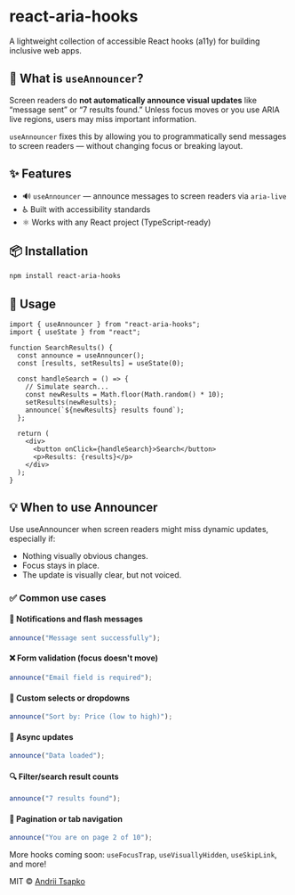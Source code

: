 # react-aria-hooks

A lightweight collection of accessible React hooks (a11y) for building inclusive web apps.

## 📣 What is `useAnnouncer`?

Screen readers do **not automatically announce visual updates** like “message sent” or “7 results found.” Unless focus moves or you use ARIA live regions, users may miss important information.

`useAnnouncer` fixes this by allowing you to programmatically send messages to screen readers — without changing focus or breaking layout.


## ✨ Features

- 🔊 `useAnnouncer` — announce messages to screen readers via `aria-live`
- ♿️ Built with accessibility standards
- ⚛️ Works with any React project (TypeScript-ready)


## 📦 Installation

```bash
npm install react-aria-hooks
```

## 🔧 Usage

```tsx
import { useAnnouncer } from "react-aria-hooks";
import { useState } from "react";

function SearchResults() {
  const announce = useAnnouncer();
  const [results, setResults] = useState(0);

  const handleSearch = () => {
    // Simulate search...
    const newResults = Math.floor(Math.random() * 10);
    setResults(newResults);
    announce(`${newResults} results found`);
  };

  return (
    <div>
      <button onClick={handleSearch}>Search</button>
      <p>Results: {results}</p>
    </div>
  );
}
```

## 💡 When to use Announcer
Use useAnnouncer when screen readers might miss dynamic updates, especially if:
- Nothing visually obvious changes.
- Focus stays in place.
- The update is visually clear, but not voiced.

### ✅ Common use cases

#### 🔔 Notifications and flash messages
```ts
announce("Message sent successfully");
```
#### ❌ Form validation (focus doesn't move)
```ts
announce("Email field is required");
```
#### 🧠 Custom selects or dropdowns
```ts
announce("Sort by: Price (low to high)");
```
#### 🔄 Async updates
```ts
announce("Data loaded");
```
#### 🔍 Filter/search result counts
```ts
announce("7 results found");
```
#### 🧭 Pagination or tab navigation
```ts
announce("You are on page 2 of 10");
```

More hooks coming soon: `useFocusTrap`, `useVisuallyHidden`, `useSkipLink`, and more!

MIT © [Andrii Tsapko](https://github.com/cuteshaun)






